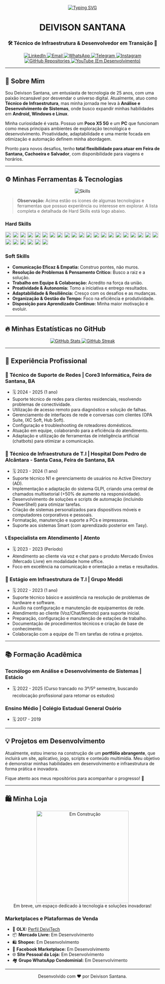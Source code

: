 <p align="center">
  <a href="https://github.com/Deivisan" target="_blank">
    <img src="https://readme-typing-svg.demolab.com?font=Fira+Code&pause=1000&color=F70000&random=false&width=435&lines=Ol%C3%A1%2C+sou+o+Deivison+Santana!;Bem-vindo+ao+meu+perfil+GitHub!;Vamos+conectar!" alt="Typing SVG" />
  </a>
</p>

<h1 align="center">DEIVISON SANTANA</h1>
<h3 align="center">🛠️ Técnico de Infraestrutura & Desenvolvedor em Transição 🚀</h3>

<p align="center">
  <a href="https://www.linkedin.com/in/deivisonlsantana/" target="_blank">
    <img src="https://img.shields.io/badge/LinkedIn-0077B5?style=for-the-badge&logo=linkedin&logoColor=white" alt="LinkedIn">
  </a>
  <a href="mailto:DeiviLSantana@outlook.com" target="_blank">
    <img src="https://img.shields.io/badge/Email-D14836?style=for-the-badge&logo=gmail&logoColor=white" alt="Email">
  </a>
   <a href="https://wa.me/5575981231019?text=acabei+de+ver+seu+repositorio+do+github+e+achei+bem+daoha%2C+principalmente+porque+colocou+a+op%C3%A7%C3%A3o+para+falar+contigo+diretamente%2C+ent%C3%A3o...+Ol%C3%A1%2C+como+vai%3F++%3D%29+%2C+me+chamo+___" target="_blank">
    <img src="https://img.shields.io/badge/WhatsApp-25D366?style=for-the-badge&logo=whatsapp&logoColor=white" alt="WhatsApp">
  </a>
  <a href="https://t.me/deivilsan" target="_blank">
    <img src="https://img.shields.io/badge/Telegram-26A5E4?style=for-the-badge&logo=telegram&logoColor=white" alt="Telegram">
  </a>
  <a href="https://www.instagram.com/deivilsan/" target="_blank">
    <img src="https://img.shields.io/badge/Instagram-E4405F?style=for-the-badge&logo=instagram&logoColor=white" alt="Instagram">
  </a>
   <a href="https://github.com/Deivisan?tab=repositories" target="_blank">
    <img src="https://img.shields.io/badge/GitHub-100000?style=for-the-badge&logo=github&logoColor=white" alt="GitHub Repositories">
  </a>
  <a href="https://www.youtube.com/@Deivi-Tech" target="_blank"> <img src="https://img.shields.io/badge/YouTube-FF0000?style=for-the-badge&logo=youtube&logoColor=white" alt="YouTube (Em Desenvolvimento)">
  </a>
</p>

---

## 👋 Sobre Mim

Sou Deivison Santana, um entusiasta de tecnologia de 25 anos, com uma paixão incansável por desvendar o universo digital. Atualmente, atuo como **Técnico de Infraestrutura**, mas minha jornada me leva à **Análise e Desenvolvimento de Sistemas**, onde busco expandir minhas habilidades em **Android, Windows e Linux**.

Minha curiosidade é vasta. Possuo um **Poco X5 5G** e um **PC** que funcionam como meus principais ambientes de exploração tecnológica e desenvolvimento. Proatividade, adaptabilidade e uma mente focada em otimização e automação definem minha abordagem.

Pronto para novos desafios, tenho **total flexibilidade para atuar em Feira de Santana, Cachoeira e Salvador**, com disponibilidade para viagens e horários.

---

## ⚙️ Minhas Ferramentas & Tecnologias

<p align="center">
  <img src="https://skillicons.dev/icons?i=powershell,windows,linux,adb,sql,html,css,vscode,docker,wsl,git,github,linkedin,chrome,fedora,debian,android,apple,kali,visualstudio,vim,bash,python,typescript,javascript,firebase,nodejs,react,angular,vue,java,c,cpp,cs,dotnet,php,go,ruby,rust,kubernetes,aws,azure,gcp,nginx,apache,figma,unity,unrealengine,blender,autocad,photoshop,illustrator,aftereffects,premiere,jira,trello,slack,discord" alt="Skills" />
</p>

> **Observação:** Acima estão os ícones de algumas tecnologias e ferramentas que possuo experiência ou interesse em explorar. A lista completa e detalhada de Hard Skills está logo abaixo.

### Hard Skills

<p>
  <code><img height="20" src="https://img.shields.io/badge/PowerShell-FF0000?style=for-the-badge&logo=powershell&logoColor=white"></code>
  <code><img height="20" src="https://img.shields.io/badge/Windows-0078D6?style=for-the-badge&logo=windows&logoColor=white"></code>
  <code><img height="20" src="https://img.shields.io/badge/Linux-FCC624?style=for-the-badge&logo=linux&logoColor=black"></code>
  <code><img height="20" src="https://img.shields.io/badge/ADB_Tools-20BE6D?style=for-the-badge&logo=android&logoColor=white"></code>
  <code><img height="20" src="https://img.shields.io/badge/SQL-4479A1?style=for-the-badge&logo=postgresql&logoColor=white"></code>
  <code><img height="20" src="https://img.shields.io/badge/Active_Directory-4488C5?style=for-the-badge&logo=windows&logoColor=white"></code>
  <code><img height="20" src="https://img.shields.io/badge/GLPI-0077B5?style=for-the-badge&logo=glpi&logoColor=white"></code>
  <code><img height="20" src="https://img.shields.io/badge/VSCode-007ACC?style=for-the-badge&logo=visual-studio-code&logoColor=white"></code>
  <code><img height="20" src="https://img.shields.io/badge/HubSoft-F05032?style=for-the-badge&logo=hubspot&logoColor=white"></code>
  <code><img height="20" src="https://img.shields.io/badge/IXC_Soft-28A745?style=for-the-badge&logo=data:image/png;base64,iVBORw0KGgoAAAANSUhEUgAAACAAAAAgCAMAAABEpIrGAAAALVBMVEUAAAAzMzM0NDQ1NTU2NjY3Nzc4ODg5OTk6Ojo7Ozs8PDw9PTw/Pz8AAABm0l8FAAAADXRSTlMAESIzRHVmd4iZqrvM3e85M+lYAAAAVUlEQVR4AWNggAJmNgYWVmYAAwOzpLGBAQQEhoWHiIiKiouMgpKKmoQEEzMrGwMbMzsHDx8YABeSExYXFycnJxcXDx8/AyspKYWFhYeHh4iIiIICAPX5BwD6B0L/jT32JAAAAABJRU5ErkJggg==" alt="IXC Soft"></code>
  <code><img height="20" src="https://img.shields.io/badge/OPA_Suite-F8F8F8?style=for-the-badge&logo=data:image/png;base64,iVBORw0KGgoAAAANSUhEUgAAACAAAAAgCAMAAABEpIrGAAAAUVBMVEUAAAAjIyMjIyMjIyMjIyMjIyMjIyMjIyMjIyMjIyMjIyMjIyMjIyMjIyMjIyMjIyMjIyMjIyMjIyMjIyMjIyMjIyMjIyMjIyMjIyMjIyMjIyMjIyJj8xH3AAAAHHRSTlMAFjIuMhAQEjIwMDw8PD09Pj5AQEBAQEBAQGA0m9QAAACySURBVBgZlc9dDoMgFAXgY4sP0rQ5d9p//8Y+jG+8F3q0vP9oA5A4l3VpX4V6+g840i0hB6XyI184tT0k/e022CgA64+S580KAAQ42WwW+Ff6oRk7oWjJm3wAAt9vF90iX9b+l/z/kI5/8gQJgTqC8CgA4x8gX3y74oQUe0lP20gMIAK9vL91iP8R/kH5/yG7/sIAH1x8mXw94kY0aEwH+YkAAAAASUVORK5Ggg==" alt="OPA Suite"></code>
  <code><img height="20" src="https://img.shields.io/badge/Roteadores_Domésticos-1A1A1A?style=for-the-badge&logo=router&logoColor=white"></code>
  <code><img height="20" src="https://img.shields.io/badge/HTML5-E34F26?style=for-the-badge&logo=html5&logoColor=white"></code>
  <code><img height="20" src="https://img.shields.io/badge/CSS3-1572B6?style=for-the-badge&logo=css3&logoColor=white"></code>
  <code><img height="20" src="https://img.shields.io/badge/Scripts_&_Automação-4A235A?style=for-the-badge&logo=python&logoColor=white"></code>
  <code><img height="20" src="https://img.shields.io/badge/Manutenção_&_Formatação_PCs-8B4513?style=for-the-badge&logo=dell&logoColor=white"></code>
  <code><img height="20" src="https://img.shields.io/badge/Manutenção_Impressoras-000000?style=for-the-badge&logo=hp&logoColor=white"></code>
  <code><img height="20" src="https://img.shields.io/badge/Suporte_Técnico_N1-4CAF50?style=for-the-badge&logo=data:image/png;base64,iVBORw0KGgoAAAANSUhEUgAAACAAAAAgCAMAAABEpIrGAAAAOVBMVEUAAAAAAAAAAACqqqqwsLCxsbGxsbGysrKzs7O0tLS1tbW3t7e4uLi5ubm6urq7u7u9vb3////Zl49mAAAAEHRSTlMAESIzNFVmd4iZqrvM3e85k67sXQAAADxJREFUeAGVzbkdgCAMBMHcKz7d/39tJ02n1zE012N6sK40kYd9b3Xz0gQ9f6+wU60f2i4HhIeFmQ+y7Lw15jHwAAAABJRU5ErkJggg==" alt="Suporte N1"></code>
  <code><img height="20" src="https://img.shields.io/badge/Virtualização-007ACC?style=for-the-badge&logo=virtualbox&logoColor=white"></code>
  <code><img height="20" src="https://img.shields.io/badge/Windows_Server-FF7800?style=for-the-badge&logo=windows&logoColor=white"></code>
  <code><img height="20" src="https://img.shields.io/badge/Gerenciamento_Pacotes-3B82F6?style=for-the-badge&logo=data:image/png;base64,iVBORw0KGgoAAAANSUhEUgAAACAAAAAgCAMAAABEpIrGAAAAOVBMVEUAAAAAAACqqqqwsLCxsbGxsbGysrKzs7O0tLS1tbW3t7e4uLi5ubm6urq7u7u9vb3////Zl49mAAAAEHRSTlMAESIzNFVmd4iZqrvM3e85k67sXQAAADxJREFUeAGVzbkdgCAMBMHcKz7d/39tJ02n1zE012N6sK40kYd9b3Xz0gQ9f6+wU60f2i4HhIeFmQ+y7Lw15jHwAAAABJRU5ErkJggg==" alt="Gerenciamento de Pacotes"></code>
  <code><img height="20" src="https://img.shields.io/badge/CLI-222222?style=for-the-badge&logo=gnubash&logoColor=white"></code>
  <code><img height="20" src="https://img.shields.io/badge/Redes_(TCP%2FIP%2CDNS%2CHTTP%2FHTTPS)-8E44AD?style=for-the-badge&logo=ethernet&logoColor=white"></code>
  <code><img height="20" src="https://img.shields.io/badge/Segurança_da_Informação-333333?style=for-the-badge&logo=buymeacoffee&logoColor=white"></code>
  <code><img height="20" src="https://img.shields.io/badge/LGPD-00A0C6?style=for-the-badge&logo=data:image/png;base64,iVBORw0KGgoAAAANSUhEUgAAACAAAAAgCAMAAABEpIrGAAAAQVBMVEUAAAAAAACIiIiKioqMjIyOjo6QkJCSkpKTk5OUlJSVlZWWlpaXl5eYmJiZmZmampqaqqqrq6usrKysrKytra2urq6vr6+wsLCxsYHnAAAAF3RSTlMAESIzNFVmd4iZqrvM3e85k7S1tre6x8/bQYQAAAB5SURBVBgZnc7JDgQhFEXhE21Xk2N9/47u8E1xQ4yB+mKADw4Y4k/oD6pS2o85BvRjSBAp6bM+1VzBgwQ/b5iE9R8f1Rj9Qf9h8cHAwICAgIC/2502QoAIG5a/1gT9f122h/wS39S5/8hAAAATb12u1o32k9qAAAAAElFTkSuQmCC" alt="LGPD"></code>
  <code><img height="20" src="https://img.shields.io/badge/Desenvolvimento_Mobile_&_Low--Level-303F9F?style=for-the-badge&logo=android&logoColor=white"></code>
  <code><img height="20" src="https://img.shields.io/badge/Adaptação_Sistemas_Operacionais-5F6A7B?style=for-the-badge&logo=data:image/png;base64,iVBORw0KGgoAAAANSUhEUgAAACAAAAAgCAMAAABEpIrGAAAAYFBMVEUAAAAzMzM0NDQ1NTU2NjY3Nzc4ODg5OTk6Ojo7Ozs8PDw9PTw/Pz8AAABmZmZmZmZmZmZmZmZmZmZmZmZmZmZmZmZmZmZmZmZmZmZmZmZmZmZmZmZmZmZmAABl1Y9pAAAACHRSTlMAESIzRFVmd4iZqrvM3e85U4lXAAAAg0lEQVR4AWMYwMABAwMDgwMDAwMDgzABAwNzUCMTMDMxNDIydHEwsLAyMXNwtbNxsLExtHJxdHEwsLExsHNxdfP08vH18fP3DwjABQSEhUXFxcXHx8fHyMjIycjJycnLx8fXycjJycnLxcXHx8fHyMjIyMjJyczNzcnNzc3Nzc3Pzc3Nzc0AAB2GCAW7W/oAAAAAAElFTkSuQmCC" alt="Adaptação SO"></code>
</p>

### Soft Skills

* **Comunicação Eficaz & Empatia:** Construo pontes, não muros.
* **Resolução de Problemas & Pensamento Crítico:** Busco a raiz e a solução.
* **Trabalho em Equipe & Colaboração:** Acredito na força da união.
* **Proatividade & Autonomia:** Tomo a iniciativa e entrego resultados.
* **Adaptabilidade & Resiliência:** Cresço com os desafios e as mudanças.
* **Organização & Gestão do Tempo:** Foco na eficiência e produtividade.
* **Disposição para Aprendizado Contínuo:** Minha maior motivação é evoluir.

---

## 🔥 Minhas Estatísticas no GitHub

<p align="center">
  <a href="https://github.com/Deivisan" target="_blank">
    <img src="https://github-readme-stats.vercel.app/api?username=Deivisan&show_icons=true&theme=radical&hide_border=true&count_private=true" alt="GitHub Stats" />
  </a>
  <a href="https://github.com/Deivisan" target="_blank">
    <img src="https://github-readme-streak-stats.herokuapp.com/?user=Deivisan&theme=radical&hide_border=true" alt="GitHub Streak" />
  </a>
</p>

---

## 💼 Experiência Profissional

### 🔗 **Técnico de Suporte de Redes** | Core3 Informática, Feira de Santana, BA
* 🗓️ 2024 - 2025 (1 ano)
* Suporte técnico de redes para clientes residenciais, resolvendo problemas de conectividade.
* Utilização de acesso remoto para diagnóstico e solução de falhas.
* Gerenciamento de interfaces de rede e conversas com clientes (OPA Suite, IXC Soft, Hub Soft).
* Configuração e troubleshooting de roteadores domésticos.
* Atuação em equipe, colaborando para a eficiência do atendimento.
* Adaptação e utilização de ferramentas de inteligência artificial (chatbots) para otimizar a comunicação.

### 🏥 **Técnico de Infraestrutura de T.I** | Hospital Dom Pedro de Alcântara - Santa Casa, Feira de Santana, BA
* 🗓️ 2023 - 2024 (1 ano)
* Suporte técnico N1 e gerenciamento de usuários no Active Directory (AD).
* Implementação e adaptação do sistema GLPI, criando uma central de chamados multisetorial (+50% de aumento na responsividade).
* Desenvolvimento de soluções e scripts de automação (incluindo PowerShell) para otimizar tarefas.
* Criação de sistemas personalizados para dispositivos móveis e computadores corporativos e pessoais.
* Formatação, manutenção e suporte a PCs e impressoras.
* Suporte aos sistemas Smart (com aprendizado posterior em Tasy).

### 📞 **Especialista em Atendimento** | Atento
* 🗓️ 2023 - 2023 (Período)
* Atendimento ao cliente via voz e chat para o produto Mercado Envios (Mercado Livre) em modalidade home office.
* Foco em excelência na comunicação e orientação a metas e resultados.

### 🏢 **Estágio em Infraestrutura de T.I** | Grupo Meddi
* 🗓️ 2022 - 2023 (1 ano)
* Suporte técnico básico e assistência na resolução de problemas de hardware e software.
* Auxílio na configuração e manutenção de equipamentos de rede.
* Atendimento ao cliente (Voz/Chat/Remoto) para suporte inicial.
* Preparação, configuração e manutenção de estações de trabalho.
* Documentação de procedimentos técnicos e criação de base de conhecimento.
* Colaboração com a equipe de TI em tarefas de rotina e projetos.

---

## 📚 Formação Acadêmica

### **Tecnólogo em Análise e Desenvolvimento de Sistemas** | Estácio
* 🗓️ 2022 - 2025 (Curso trancado no 3º/5º semestre, buscando recolocação profissional para retomar os estudos)

### **Ensino Médio** | Colégio Estadual General Osório
* 🗓️ 2017 - 2019

---

## 💡 Projetos em Desenvolvimento

Atualmente, estou imerso na construção de um **portfólio abrangente**, que incluirá um site, aplicativo, jogo, scripts e conteúdo multimídia. Meu objetivo é demonstrar minhas habilidades em desenvolvimento e infraestrutura de forma prática e inovadora.

Fique atento aos meus repositórios para acompanhar o progresso! 🚧

---

## 🛍️ Minha Loja

<p align="center">
  <a href="#" target="_blank">  <img src="https://user-images.githubusercontent.com/74038190/176201804-6827062b-8c6c-48cd-a53f-3e32148a7402.gif" alt="Em Construção" width="300"/>
  </a>
  <br>
  Em breve, um espaço dedicado à tecnologia e soluções inovadoras!
</p>

### Marketplaces e Plataformas de Venda

* 🛒 **OLX:** <a href="https://www.olx.com.br/perfil/deivitech-ffc5d005" target="_blank">Perfil DeiviTech</a>
* 📦 **Mercado Livre:** Em Desenvolvimento
* 🛍️ **Shopee:** Em Desenvolvimento
* 📘 **Facebook Marketplace:** Em Desenvolvimento
* 🌐 **Site Pessoal da Loja:** Em Desenvolvimento
* 🏘️ **Grupo WhatsApp Condominial:** Em Desenvolvimento

---

<p align="center">
  Desenvolvido com ❤️ por Deivison Santana.
</p>
